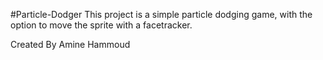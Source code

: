 #Particle-Dodger
This project is a simple particle dodging game, with the option to move the sprite with a facetracker.

Created By Amine Hammoud
